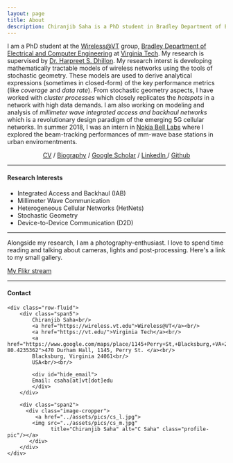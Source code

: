```yaml
---
layout: page
title: About
description: Chiranjib Saha is a PhD student in Bradley Department of Electrical and Computer Engineering, Virginia Tech.
---
```


I am a PhD student at the [Wireless@VT](https://wireless.vt.edu/) group,  [Bradley Department of Electrical and Computer Engineering](https://www.ece.vt.edu/) at [Virginia Tech](https://vt.edu/). My research is supervised by [Dr. Harpreet S. Dhillon](http://www.dhillon.ece.vt.edu/). My research interst is developing mathematically tractable models of wireless networks using the tools of stochastic geometry. These models are used to derive analytical expressions (sometimes in closed-form) of the key performance metrics (like *coverage* and *data rate*). From stochastic geometry aspects, I have worked with *cluster processes* which closely replicates the *hotspots* in a network with high data demands. I am also working on modeling and analysis of *millimeter wave integrated access and backhaul networks* which is a revolutionary design paradigm of the emerging 5G cellular networks. 
 In summer 2018, I was an intern in [Nokia Bell Labs](https://www.bell-labs.com/) where I  explored the beam-tracking performances of mm-wave base stations in urban enviromentments. 


<p align="center">
                <a href="{{ BASE_PATH }}/assets/resume_chiranjib.pdf">CV</a> /
                <a href="{{ BASE_PATH }}/assets/chiranjib-bio.txt">Biography</a> /
                <a href="https://scholar.google.com/citations?hl=en&user=WDy6l08AAAAJ&view_op=list_works&sortby=pubdate">Google Scholar</a>  /
                <a href="https://www.linkedin.com/in/chiranjib-saha-486151a1/"> LinkedIn </a>  /
                 <a href="https://github.com/stochastic-geometry/"> Github </a>
</p>

----
#### Research Interests

- Integrated Access and Backhaul (IAB)
- Millimeter Wave Communication
- Heterogeneous Cellular Networks (HetNets)
- Stochastic Geometry
- Device-to-Device Communication (D2D)


----

Alongside my research, I am a photography-enthusiast. I love to spend time reading and talking about cameras, lights and post-processing. Here's a link to my small gallery.

<a href="https://www.flickr.com/photos/chiranjibsaha/">
 My Flikr stream 
</a>



---
<div class="container">
<h4><a name="contact"></a>Contact</h4>

    <div class="row-fluid">
        <div class="span5">
            Chiranjib Saha<br/>
            <a href="https://wireless.vt.edu">Wireless@VT</a><br/>
            <a href="https://vt.edu/">Virginia Tech</a><br/>
            <a href="https://www.google.com/maps/place/1145+Perry+St,+Blacksburg,+VA+24061/@37.2316194,-80.4257249,17z/data=!3m1!4b1!4m5!3m4!1s0x884d956d0f497e65:0x9f267dc4b064badc!8m2!3d37.2316194!4d-80.4235362">470 Durham Hall, 1145, Perry St. </a><br/>
            Blacksburg, Virginia 24061<br/>
            USA<br/><br/>

            <div id="hide_email">
            Email: csaha[at]vt[dot]edu
            </div>
        </div>

        <div class="span2">
          <div class="image-cropper">
             <a href="../assets/pics/cs_l.jpg">
            <img src="../assets/pics/cs_m.jpg"
                  title="Chiranjib Saha" alt="C Saha" class="profile-pic"/></a>
           </div>   
        </div>
    </div>
</div>

